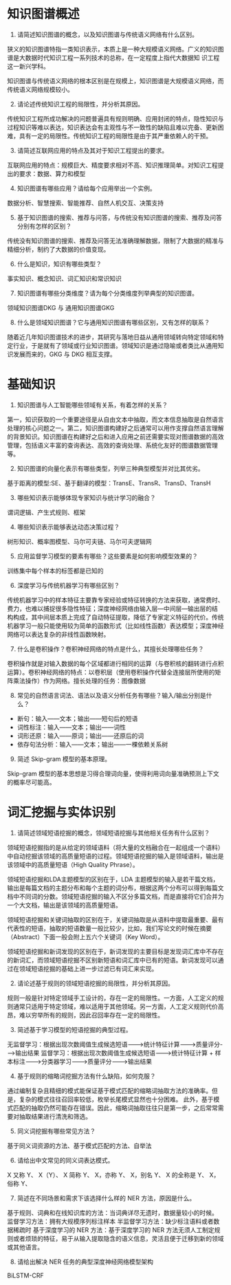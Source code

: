 # 知识图谱概述
1. 请简述知识图谱的概念，以及知识图谱与传统语义网络有什么区别。

狭义的知识图谱特指一类知识表示，本质上是一种大规模语义网络。广义的知识图谱是大数据时代知识工程一系列技术的总称，在一定程度上指代大数据知
识工程这一新兴学科。

知识图谱与传统语义网络的根本区别是在规模上，知识图谱是大规模语义网络，而传统语义网络规模较小。

2. 请论述传统知识工程的局限性，并分析其原因。

传统知识工程所成功解决的问题普遍具有规则明确、应用封闭的特点，隐性知识与过程知识等难以表达，知识表达会有主观性与不一致性的缺陷且难以完备、更新困难，具有一定的局限性。传统知识工程的局限性是由于其严重依赖人的干预。

3. 请简述互联网应用的特点及其对于知识工程提出的要求。

互联网应用的特点：规模巨大、精度要求相对不高、知识推理简单。对知识工程提出的要求：数据、算力和模型

4. 知识图谱有哪些应用？请给每个应用举出一个实例。

数据分析、智慧搜索、智能推荐、自然人机交互、决策支持

5. 基于知识图谱的搜索、推荐与问答，与传统没有知识图谱的搜索、推荐及问答分别有怎样的区别？

传统没有知识图谱的搜索、推荐及问答无法准确理解数据，限制了大数据的精准与精细分析，制约了大数据的价值变现。

6. 什么是知识，知识有哪些类型？

事实知识、概念知识、词汇知识和常识知识

7. 知识图谱有哪些分类维度？请为每个分类维度列举典型的知识图谱。

领域知识图谱DKG 与 通用知识图谱GKG

8. 什么是领域知识图谱？它与通用知识图谱有哪些区别，又有怎样的联系？

随着近几年知识图谱技术的进步，其研究与落地日益从通用领域转向特定领域和特定行业，于是就有了领域或行业知识图谱。领域知识是通过隐喻或者类比从通用知识发展而来的，GKG 与 DKG 相互支撑。

# 基础知识
1. 知识图谱与人工智能哪些领域有关系，有着怎样的关系？

第一，知识获取的一个重要途径是从自由文本中抽取，而文本信息抽取是自然语言处理的核心问题之一。第二，知识图谱构建好之后通常可以用作支撑自然语言理解的背景知识。知识图谱在构建好之后和进入应用之前还需要实现对图谱数据的高效管理，包括语义丰富的查询表达、高效的查询处理、系统化友好的图谱数据管理等。

2. 知识图谱的向量化表示有哪些类型，列举三种典型模型并对比其优劣。

基于距离的模型:SE、基于翻译的模型：TransE、TransR、TransD、TransH

3. 哪些知识表示能够体现专家知识与统计学习的融合？

谓词逻辑、产生式规则、框架

4. 哪些知识表示能够表达动态决策过程？

树形知识、概率图模型、马尔可夫链、马尔可夫逻辑网

5. 应用监督学习模型的要素有哪些？这些要素是如何影响模型效果的？

训练集中每个样本的标签都是已知的

6. 深度学习与传统机器学习有哪些区别？

传统机器学习中的样本特征主要靠专家经验或特征转换的方法来获取，通常费时、费力，也难以捕捉很多隐性特征；深度神经网络由输入层—中间层—输出层的结
构构成，其中间层本质上完成了自动特征提取，降低了专家定义特征的代价。传统机器学习一般只能使用较为简单的函数形式（比如线性函数）表达模型；深度神经网络可以表达复杂的非线性函数映射。

7. 什么是卷积操作？卷积神经网络的特点是什么，其擅长处理哪些任务？

卷积操作就是对输入数据的每个区域都进行相同的运算（与卷积核的翻转进行点积运算）。卷积神经网络的特点：以卷积层（使用卷积操作代替全连接层所使用的矩阵乘法操作）作为网络。擅长处理的任务：图像数据

8. 常见的自然语言词法、语法以及语义分析任务有哪些？输入/输出分别是什么？
- 断句：输入——文本；输出——短句后的短语
- 词性标注：输入——文本；输出——词性
- 词形还原：输入——原词；输出——还原后的词
- 依存句法分析：输入——文本；输出——一棵依赖关系树

9. 简述 Skip-gram 模型的基本原理。

Skip-gram 模型的基本思想是习得合理词向量，使得利用词向量准确预测上下文的概率尽可能高。

# 词汇挖掘与实体识别
1. 请简述领域短语挖掘的概念，领域短语挖掘与其他相关任务有什么区别？

领域短语挖掘指的是从给定的领域语料（将大量的文档融合在一起组成一个语料）中自动挖掘该领域的高质量短语的过程。领域短语挖掘的输入是领域语料，输出是该领域中的高质量短语（High Quality Phrase）。

领域短语挖掘和LDA主题模型的区别在于，LDA 主题模型的输入是若干篇文档，输出是每篇文档的主题分布和每个主题的词分布，根据这两个分布可以得到每篇文档中不同词的分数。领域短语挖掘的输入不区分多篇文档，而是直接将它们合并为一个大文档，输出是该领域的高质量短语。

领域短语挖掘和关键词抽取的区别在于，关键词抽取是从语料中提取最重要、最有代表性的短语，抽取的短语数量一般比较少，比如，我们写论文的时候在摘要（Abstract）下面一般会附上五六个关键词（Key Word）。

领域短语挖掘和新词发现的区别在于，新词发现的主要目标是发现词汇库中不存在的新词汇，而领域短语挖掘不区别新短语和词汇库中已有的短语。新词发现可以通过在领域短语挖掘的基础上进一步过滤已有词汇来实现。

2. 请论述基于规则的领域短语挖掘的局限性，并分析其原因。

规则一般是针对特定领域手工设计的，存在一定的局限性。一方面，人工定义的规则通常只适用于特定领域，难以适用于其他领域。另一方面，人工定义规则代价高昂，难以穷举所有的规则，因此召回率存在一定的局限性。

3. 简述基于学习模型的短语挖掘的典型过程。

无监督学习：根据出现次数阈值生成候选短语--->统计特征计算--->质量评分--->输出结果
监督学习：根据出现次数阈值生成候选短语--->统计特征计算 + 样本标注--->分类器学习--->质量评分--->输出结果

4. 基于规则的缩略词挖掘方法有什么缺陷，如何克服？

通过编制复杂且精细的模式能保证基于模式匹配的缩略词抽取方法的准确率。但是，复杂的模式往往召回率较低，枚举长尾模式显然也十分困难。
此外，基于模式匹配的抽取仍然可能存在错误。因此，缩略词抽取往往只是第一步，之后常常需要对抽取结果进行清洗和筛选。

5. 同义词挖掘有哪些常见方法？

基于同义词资源的方法、基于模式匹配的方法、自举法

6. 请给出中文常见的同义词表达模式。

X 又称 Y、
X（Y）、
X 简称 Y、
X，亦称 Y、
X，别名 Y、
X 的全称是 Y、
X，俗称 Y、

7. 简述在不同场景和需求下该选择什么样的 NER 方法，原因是什么。

基于规则、词典和在线知识库的方法：当词典详尽无遗时，数据量较小的时候。
监督学习方法：拥有大规模序列标注样本
半监督学习方法：缺少标注语料或者数据稀疏时
基于深度学习的 NER 方法：基于深度学习的 NER 方法无须人工制定规则或者烦琐的特征，易于从输入提取隐含的语义信息，灵活且便于迁移到新的领域或其他语言。

8. 请给出解决 NER 任务的典型深度神经网络模型架构

BiLSTM-CRF
